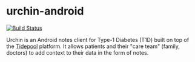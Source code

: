 # urchin-android

[![Build Status](https://travis-ci.org/tidepool-org/urchin-android.png)](https://travis-ci.org/tidepool-org/urchin-android)

Urchin is an Android notes client for Type-1 Diabetes (T1D) built on top of the [Tidepool](http://tidepool.org/) platform. It allows patients and their "care team" (family, doctors) to add context to their data in the form of notes.
